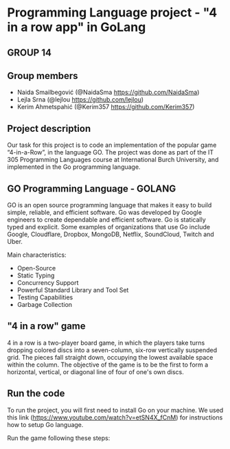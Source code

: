 # Programming Language project - "4 in a row app" in GoLang

## GROUP 14 

## Group members
- Naida Smailbegović (@NaidaSma https://github.com/NaidaSma) 
- Lejla Srna (@lejlou https://github.com/lejlou)
- Kerim Ahmetspahić (@Kerim357 https://github.com/Kerim357)

## Project description

Our task for this project is to code an implementation of the popular game “4-in-a-Row”, in the language GO.
The project was done as part of the IT 305 Programming Languages course at International Burch University, and implemented in the Go programming language.


## GO Programming Language - GOLANG 

GO is an open source programming language that makes it easy to build simple, reliable, and efficient software. Go was developed by Google engineers to create dependable and efficient software. Go is statically typed and explicit. Some examples of organizations that use Go include Google, Cloudflare, Dropbox, MongoDB, Netflix, SoundCloud, Twitch and Uber.

Main characteristics: 
- Open-Source
- Static Typing 
- Concurrency Support
- Powerful Standard Library and Tool Set 
- Testing Capabilities 
- Garbage Collection 

## "4 in a row" game 

4 in a row is a two-player board game, in which the players take turns dropping colored discs into a seven-column, six-row vertically suspended grid. The pieces fall straight down, occupying the lowest available space within the column. The objective of the game is to be the first to form a horizontal, vertical, or diagonal line of four of one's own discs.

## Run the code 

To run the project, you will first need to install Go on your machine. We used this link (https://www.youtube.com/watch?v=etSN4X_fCnM) for instructions how to setup Go language. 

Run the game following these steps: 

